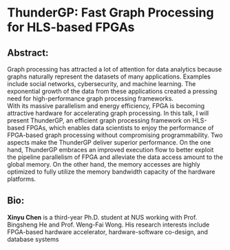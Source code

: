 # ThunderGP: Fast Graph Processing for HLS-based FPGAs

## Abstract:
Graph processing has attracted a lot of attention for data analytics because graphs naturally represent the datasets of many applications. Examples include social networks, cybersecurity, and machine learning. The exponential growth of the data from these applications created a pressing need for high-performance graph processing frameworks.  
With its massive parallelism and energy efficiency, FPGA is becoming attractive hardware for accelerating graph processing. In this talk, I will present ThunderGP, an efficient graph processing framework on HLS-based FPGAs,  which enables data scientists to enjoy the performance of FPGA-based graph processing without compromising programmability. 
Two aspects make the ThunderGP deliver superior performance. On the one hand, ThunderGP embraces an improved execution flow to better exploit the pipeline parallelism of FPGA and alleviate the data access amount to the global memory. On the other hand, the memory accesses are highly optimized to fully utilize the memory bandwidth capacity of the hardware platforms.


## Bio:
__Xinyu Chen__ is a third-year Ph.D. student at NUS working with Prof. Bingsheng He and Prof. Weng-Fai Wong. His research interests include FPGA-based hardware accelerator, hardware-software co-design, and database systems